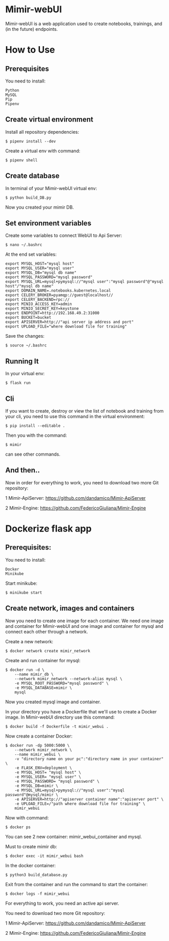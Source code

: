 # Mimir-webUI

Mimir-webUI is a web application used to create notebooks, trainings, and (in the future) endpoints. 

How to Use
==========

Prerequisites
-------------

You need to install:

	Python
	MySQL
	Pip
	Pipenv



Create virtual environment
--------------------------

Install all repository dependencies:

    $ pipenv install --dev

Create a virtual env with command:

    $ pipenv shell
   


Create database
---------------

In terminal of your Mimir-webUI virtual env:

	$ python build_DB.py

Now you created your mimir DB.



Set environment variables
-------------------------

Create some variables to connect WebUI to Api Server:

    $ nano ~/.bashrc
    
At the end set variables: 

	export MYSQL_HOST="mysql host"
	export MYSQL_USER="mysql user"
	export MYSQL_DB="mysql db name"
	export MYSQL_PASSWORD="mysql password"
	export MYSQL_URL=mysql+pymysql://"mysql user":"mysql password"@"mysql host"/"mysql db name"
	export DOMAIN_NAME=.notebooks.kubernetes.local
	export CELERY_BROKER=pyamqp://guest@localhost//
	export CELERY_BACKEND=rpc://
	export MINIO_ACCESS_KEY=admin
	export MINIO_SECRET_KEY=keystone
	export ENDPOINT=http://192.168.49.2:31000
	export BUCKET=bucket
	export APISERVER=http://"api server ip address and port"
	export UPLOAD_FILE="where download file for training"

Save the changes:
	
	$ source ~/.bashrc    



Running It
----------

In your virtual env:

    $ flask run



Cli
----
If you want to create, destroy or view the list of notebook and training from your cli, you need to use this command in the virtual environment:

	$ pip install --editable .

Then you with the command:

	$ mimir

can see other commands.



And then..
----------

Now in order for everything to work, you need to download two more Git repository:

1 Mimir-ApiServer: https://github.com/dandamico/Mimir-ApiServer

2 Mimir-Engine: https://github.com/FedericoGiuliana/Mimir-Engine



Dockerize flask app
===================


Prerequisites:
--------------

You need to install:

	Docker
	Minikube



Start minikube:
	
	$ minikube start



Create network, images and containers
-------------------------------------

Now you need to create one image for each container.
We need one image and container for Mimir-webUI and one image and container for mysql and connect each other through a network.

Create a new network:

	$ docker network create mimir_network


Create and run container for mysql:

	$ docker run -d \
		--name mimir_db \
		--network mimir_network --network-alias mysql \
		-e MYSQL_ROOT_PASSWORD="mysql password" \
		-e MYSQL_DATABASE=mimir \
		mysql


Now you created mysql image and container.


In your directory you have a Dockerfile that we'll use to create a Docker image. In Mimir-webUI directory use this command:

	$ docker build -f Dockerfile -t mimir_webui .


Now create a container Docker:

	$ docker run -dp 5000:5000 \
		--network mimir_network \
		--name mimir_webui \
		-v "directory name on your pc":"directory name in your container" \
		-e FLASK_ENV=deployment \
		-e MYSQL_HOST= "mysql host" \
		-e MYSQL_USER= "mysql user" \
		-e MYSQL_PASSWORD= "mysql password" \
		-e MYSQL_DB=mimir \
		-e MYSQL_URL=mysql+pymysql://"mysql user":"mysql password"@mysql/mimir \
		-e APISERVER=http://"apiserver container name":"apiserver port" \
		-e UPLOAD_FILE=/"path where download file for training" \
		mimir_webui

Now with command:
	
	$ docker ps 

You can see 2 new container: mimir_webui_container and mysql.

Must to create mimir db:

	$ docker exec -it mimir_webui bash

In the docker container:

	$ python3 build_database.py

Exit from the container and run the command to start the container:

	$ docker logs -f mimir_webui


For everything to work, you need an active api server.

You need to download two more Git repository:

1 Mimir-ApiServer: https://github.com/dandamico/Mimir-ApiServer

2 Mimir-Engine: https://github.com/FedericoGiuliana/Mimir-Engine